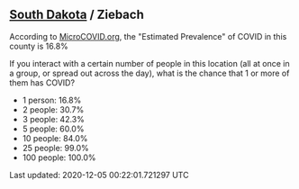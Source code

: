 
## [South Dakota](/united-states/south-dakota) / Ziebach

According to [MicroCOVID.org](http://microcovid.org),
the "Estimated Prevalence" of COVID in this county is 16.8%

If you interact with a certain number of people in this location
(all at once in a group, or spread out across the day), what is the chance that
1 or more of them has COVID?

- 1 person: 16.8%
- 2 people: 30.7%
- 3 people: 42.3%
- 5 people: 60.0%
- 10 people: 84.0%
- 25 people: 99.0%
- 100 people: 100.0%

Last updated: 2020-12-05 00:22:01.721297 UTC
